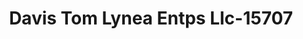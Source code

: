 ---
f_zip-code: 52246
f_state-code: IA
title: Davis Tom Lynea Entps Llc-15707
f_phone: 319-358-1163
f_city-only: Iowa City
f_address: 1025 S Riverside Dr Iowa City
f_location-unique-id: '15707'
slug: davis-tom-lynea-entps-llc-15707
updated-on: '2024-05-30T13:46:58.046Z'
created-on: '2024-05-30T13:36:59.803Z'
published-on: '2024-05-30T13:54:32.469Z'
f_city-state: cms/city/iowa-city-ia.md
f_company: cms/company/davis-tom-lynea-entps-llc.md
f_state: cms/state/iowa.md
layout: '[payday-loan].html'
tags: payday-loan
---